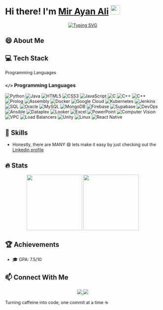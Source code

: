 # Hi there! I'm <a href="">Mir Ayan Ali</a> <img src="https://media.giphy.com/media/hvRJCLFzcasrR4ia7z/giphy.gif" width="30px"/>

<p align="center">
  <a href="https://git.io/typing-svg"><img src="https://readme-typing-svg.demolab.com?font=Fira+Code&pause=0&color=2196F3&width=435&lines=Computer+Science+Undergrad;AI+and+ML+Enthusiast;Embracing+positivity" alt="Typing SVG" /></a>
</p>

## 😄 About Me

<div>
  <samp>
    
  </samp>
</div>

## 💻 Tech Stack

 Programming Languages
### `</>` Programming Languages

 ![Python](https://img.shields.io/badge/Python-3776AB?style=for-the-badge&logo=python&logoColor=white) 
 ![Java](https://img.shields.io/badge/Java-ED8B00?style=for-the-badge&logo=openjdk&logoColor=white) 
 ![HTML5](https://img.shields.io/badge/HTML5-E34F26?style=for-the-badge&logo=html5&logoColor=white) 
 ![CSS3](https://img.shields.io/badge/CSS3-1572B6?style=for-the-badge&logo=css3&logoColor=white) 
 ![JavaScript](https://img.shields.io/badge/JavaScript-F7DF1E?style=for-the-badge&logo=javascript&logoColor=black) 
 ![C](https://img.shields.io/badge/C-00599C?style=for-the-badge&logo=c&logoColor=white) 
 ![C++](https://img.shields.io/badge/C%2B%2B-00599C?style=for-the-badge&logo=c%2B%2B&logoColor=white) 
 ![C++](https://img.shields.io/badge/C%2B%2B-00599C?style=for-the-badge&logo=c%2B%2B&logoColor=white)
 ![Prolog](https://img.shields.io/badge/Prolog-FF0000?style=for-the-badge&logo=prolog&logoColor=white)
![Assembly](https://img.shields.io/badge/Assembly-000000?style=for-the-badge&logo=assembly&logoColor=white)
![Docker](https://img.shields.io/badge/Docker-2496ED?style=for-the-badge&logo=docker&logoColor=white)
![Google Cloud](https://img.shields.io/badge/Google%20Cloud-4285F4?style=for-the-badge&logo=google-cloud&logoColor=white)
![Kubernetes](https://img.shields.io/badge/Kubernetes-326CE5?style=for-the-badge&logo=kubernetes&logoColor=white)
![Jenkins](https://img.shields.io/badge/Jenkins-D24939?style=for-the-badge&logo=jenkins&logoColor=white)
![SQL](https://img.shields.io/badge/SQL-4479A1?style=for-the-badge&logo=sql&logoColor=white)
![Oracle](https://img.shields.io/badge/Oracle-F80000?style=for-the-badge&logo=oracle&logoColor=white)
![MySQL](https://img.shields.io/badge/MySQL-4479A1?style=for-the-badge&logo=mysql&logoColor=white)
![MongoDB](https://img.shields.io/badge/MongoDB-47A248?style=for-the-badge&logo=mongodb&logoColor=white)
![Firebase](https://img.shields.io/badge/Firebase-FFCA28?style=for-the-badge&logo=firebase&logoColor=black)
![Supabase](https://img.shields.io/badge/Supabase-3ECF8E?style=for-the-badge&logo=supabase&logoColor=white)
![DevOps](https://img.shields.io/badge/DevOps-0081CB?style=for-the-badge&logo=devops&logoColor=white)
![Ansible](https://img.shields.io/badge/Ansible-EE0000?style=for-the-badge&logo=ansible&logoColor=white)
![Dataplex](https://img.shields.io/badge/Dataplex-4285F4?style=for-the-badge&logo=google-cloud&logoColor=white)
![Looker](https://img.shields.io/badge/Looker-4285F4?style=for-the-badge&logo=looker&logoColor=white)
![Excel](https://img.shields.io/badge/Excel-217346?style=for-the-badge&logo=microsoft-excel&logoColor=white)
![PowerPoint](https://img.shields.io/badge/PowerPoint-B7472A?style=for-the-badge&logo=microsoft-powerpoint&logoColor=white)
![Computer Vision](https://img.shields.io/badge/Computer%20Vision-FF6F61?style=for-the-badge&logo=opencv&logoColor=white)
![VPC](https://img.shields.io/badge/VPC-4285F4?style=for-the-badge&logo=google-cloud&logoColor=white)
![Load Balancers](https://img.shields.io/badge/Load%20Balancers-4285F4?style=for-the-badge&logo=google-cloud&logoColor=white)
![Unity](https://img.shields.io/badge/Unity-000000?style=for-the-badge&logo=unity&logoColor=white)
![Linux](https://img.shields.io/badge/Linux-FCC624?style=for-the-badge&logo=linux&logoColor=black)
![React Native](https://img.shields.io/badge/React%20Native-61DAFB?style=for-the-badge&logo=react&logoColor=black)
## 🚀 Skills
- Honestly, there are MANY 😄
lets make it easy by just checking out the <a href="https://www.linkedin.com/in/mir-ayan-ali-9423b0286/">Linkedin profile</a>

## 🔥 Stats

<p align="center">
   <img height="180em" src="https://github-readme-stats.vercel.app/api?username=mirayanali5&show_icons=true&hide_border=true&&count_private=true&include_all_commits=true" />
  <img height="180em" src="https://github-readme-stats.vercel.app/api/top-langs/?username=mirayanali5&langs_count=8&layout=compact&hide_border=true"/>
</p>

## 🏆 Achievements

- 🎓 GPA: 7.5/10

## 📫 Connect With Me

<p align="center">
  <a href="mailto:mirayanali5@gmail.com">
    <img src="https://img.shields.io/badge/Gmail-D14836?style=for-the-badge&logo=gmail&logoColor=white" />
  </a>
  <a href="https://www.linkedin.com/in/mir-ayan-ali-9423b0286/">
    <img src="https://img.shields.io/badge/linkedin-%230077B5.svg?style=for-the-badge&logo=linkedin&logoColor=white" />
  </a>
</p>


Turning caffeine into code, one commit at a time ☕
